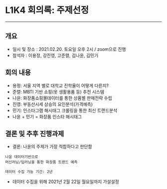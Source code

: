# L1K4 회의록: 주제선정
---

## 개요
- 일시 및 장소 : 2021.02.20. 토요일 오후 2시 / zoom으로 진행
- 참석자 : 이용정, 강진영, 고준렬, 김나윤, 김민기

## 회의 내용

- 용정: 서울 지역 별로 대학교 진학율이 어떻게 다른지?
- 준렬: MBTI 기반 쇼핑(옷 생활용품 등) 추천 시스템
- 나윤: 화장품쇼핑몰데이터를 통한 상품별 판매전략 수립
- 진영: 부동산시세 상승의 요인분석(가격예측)
- 민기: 인스타그램 해시태그 크롤링을 통한 최신 트랜드분석
- 나윤 + 민기 = 화장품 인스타 해시태그

## 결론 및 추후 진행과제
- 결론: 나윤의 주제가 가장 적합하다고 판단함
```
나윤 데이터기반으로
머신러닝/딥러닝을 통한 화장품 트랜드 예측

데이터 수집 가능 기간: 2년
```
- 데이터 수집을 위해 2021년 2월 22일 월요일까지 가설설정
